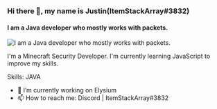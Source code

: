 ### Hi there 👋, my name is Justin(ItemStackArray#3832)
#### I am a Java developer who mostly works with packets.
![I am a Java developer who mostly works with packets.](https://cdn.discordapp.com/attachments/1083126396592869407/1091476332883497112/putty.gif)

I'm a Minecraft Security Developer.
I'm currently learning JavaScript to improve my skills.

Skills: JAVA

- 🔭 I’m currently working on Elysium
- 📫 How to reach me: Discord | ItemStackArray#3832
